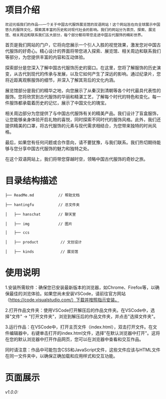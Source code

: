 # 项目介绍
    欢迎光临我们的作品——一个关于中国古代服饰展览馆的双语网站！这个网站旨在向全球展示中国悠久的服饰文化，探索其丰富的历史和对现代社会的影响。我们的网站分为首页、探索、展览馆、相关周边和联系我们五大部分，每个部分都将带您走进中国古代服饰的精彩世界。

首页是我们网站的门户，它将向您展示一个引人入胜的视觉效果，激发您对中国古代服饰的好奇心。精心设计的界面将带您进入探索、展览馆、相关周边和联系我们等部分，为您提供丰富的内容和互动体验。

探索部分是您深入了解中国古代服饰历史的窗口。在这里，您将了解服饰的历史演变，从古代到现代的传承与发展，以及它如何产生了深远的影响。通过纪录片，您将近距离观察服饰的细节，并深入了解其背后的文化内涵。

展览馆部分是我们的精华之地，向您展示了从秦汉到清朝等各个时代最具代表性的服饰。您将欣赏到古代服饰的华丽和精湛工艺，了解每个时代的特色和变化。每一件服饰都承载着历史的记忆，展示了中国文化的瑰宝。

相关周边部分为您提供了与中国古代服饰有关的精美产品。我们设计了盲盒服饰，让您能够亲身体验开启礼物的喜悦，同时探索不同时代的服饰风格。此外，我们还提供精美的口罩，将古代服饰的元素与现代需求相结合，为您带来独特的时尚风格。

最后，如果您有任何问题或合作意向，请不要犹豫，与我们联系。我们热切期待能够与您分享中国古代服饰的魅力和独特之处。

在这个双语网站上，我们将带您穿越时空，领略中国古代服饰的奇妙之旅。
 

 
# 目录结构描述
    ├── ReadMe.md           // 帮助文档
    
    ├── hantingfu           // 总文件夹
    
    │   ├── hanschat        // 聊天室
    
    │   ├── img             // 图片
    
    │   ├── ccs
    
    │   ├── product          // 文创设计
    
    │   ├── kinds            // 展览馆
 
# 使用说明
 
1.安装所需软件：确保您已安装最新版本的浏览器，如Chrome、Firefox等，以确保最佳的浏览体验。如果您尚未安装VSCode，请前往官方网站（https://code.visualstudio.com/）下载并按照指示安装。

2.打开作品文件夹：使用VSCode打开解压后的作品文件夹。在VSCode中，选择"文件" -> "打开文件夹"，浏览到解压后的作品文件夹，并点击"选择文件夹"。

3.运行作品：在VSCode中，打开主页文件（index.html），双击打开文件。在文件编辑器中，右键单击打开的index.html文件，选择"在默认浏览器中打开"。这将在您的默认浏览器中打开作品网页，您可以在浏览器中查看和交互作品。

同时请注意：作品中可能包含CSS和JavaScript文件，这些文件应该与HTML文件在同一文件夹中，以确保正确加载和应用样式和交互功能。
 
# 页面展示
###### v1.0.0: 
   
 
